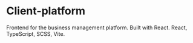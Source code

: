 
# Client-platform
Frontend for the business management platform. Built with React. React, TypeScript, SCSS, Vite.
